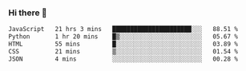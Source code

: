 ### Hi there 🌱
<!--START_SECTION:waka-->

```txt
JavaScript   21 hrs 3 mins   ██████████████████████░░░   88.51 %
Python       1 hr 20 mins    █▒░░░░░░░░░░░░░░░░░░░░░░░   05.67 %
HTML         55 mins         █░░░░░░░░░░░░░░░░░░░░░░░░   03.89 %
CSS          21 mins         ▒░░░░░░░░░░░░░░░░░░░░░░░░   01.54 %
JSON         4 mins          ░░░░░░░░░░░░░░░░░░░░░░░░░   00.28 %
```

<!--END_SECTION:waka-->
<!--
**Dieg0raf/Dieg0raf** is a ✨ _special_ ✨ repository because its `README.md` (this file) appears on your GitHub profile.

Here are some ideas to get you started:

- 🔭 I’m currently working on ...
- 🌱 I’m currently learning ...
- 👯 I’m looking to collaborate on ...
- 🤔 I’m looking for help with ...
- 💬 Ask me about ...
- 📫 How to reach me: ...
- 😄 Pronouns: ...
- ⚡ Fun fact: ...
-->
